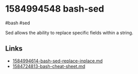 # 1584994548 bash-sed
#bash #sed

Sed allows the ability to replace specific fields within a string.

## Links
- [1584994614-bash-sed-replace-inplace.md](1584994614-bash-sed-replace-inplace.md)
- [1584724813-bash-cheat-sheet.md](1584724813-bash-cheat-sheet.md)
